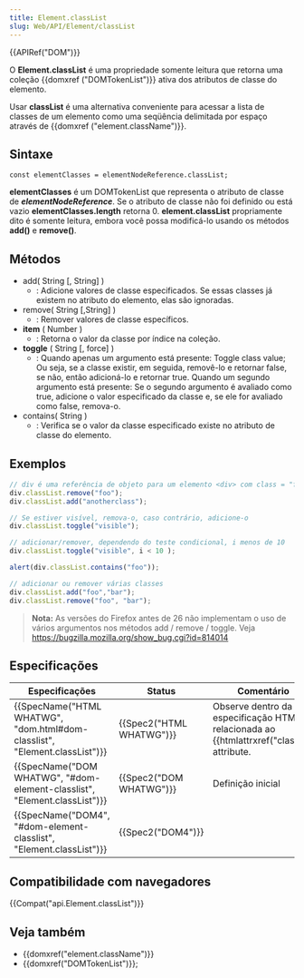 ```yaml
---
title: Element.classList
slug: Web/API/Element/classList
---
```


{{APIRef("DOM")}}

O **Element.classList** é uma propriedade somente leitura que retorna uma coleção {{domxref ("DOMTokenList")}} ativa dos atributos de classe do elemento.

Usar **classList** é uma alternativa conveniente para acessar a lista de classes de um elemento como uma seqüência delimitada por espaço através de {{domxref ("element.className")}}.

## Sintaxe

```
const elementClasses = elementNodeReference.classList;
```

**elementClasses** é um DOMTokenList que representa o atributo de classe de **_elementNodeReference_**. Se o atributo de classe não foi definido ou está vazio **elementClasses.length** retorna 0. **element.classList** propriamente dito é somente leitura, embora você possa modificá-lo usando os métodos **add()** e **remove()**.

## Métodos

- add( String \[, String] )
  - : Adicione valores de classe especificados. Se essas classes já existem no atributo do elemento, elas são ignoradas.
- remove( String \[,String] )
  - : Remover valores de classe específicos.
- **item** ( Number )
  - : Retorna o valor da classe por índice na coleção.
- **toggle** ( String \[, force] )
  - : Quando apenas um argumento está presente: Toggle class value; Ou seja, se a classe existir, em seguida, removê-lo e retornar false, se não, então adicioná-lo e retornar true.
    Quando um segundo argumento está presente: Se o segundo argumento é avaliado como true, adicione o valor especificado da classe e, se ele for avaliado como false, remova-o.
- contains( String )
  - : Verifica se o valor da classe especificado existe no atributo de classe do elemento.

## Exemplos

```js
// div é uma referência de objeto para um elemento <div> com class = "foo bar"
div.classList.remove("foo");
div.classList.add("anotherclass");

// Se estiver visível, remova-o, caso contrário, adicione-o
div.classList.toggle("visible");

// adicionar/remover, dependendo do teste condicional, i menos de 10
div.classList.toggle("visible", i < 10 );

alert(div.classList.contains("foo"));

// adicionar ou remover várias classes
div.classList.add("foo","bar");
div.classList.remove("foo", "bar");
```

> **Nota:** As versões do Firefox antes de 26 não implementam o uso de vários argumentos nos métodos add / remove / toggle. Veja <https://bugzilla.mozilla.org/show_bug.cgi?id=814014>

## Especificações

| Especificações                                                                                       | Status                           | Comentário                                                                                      |
| ---------------------------------------------------------------------------------------------------- | -------------------------------- | ----------------------------------------------------------------------------------------------- |
| {{SpecName("HTML WHATWG", "dom.html#dom-classlist", "Element.classList")}} | {{Spec2("HTML WHATWG")}} | Observe dentro da especificação HTML relacionada ao {{htmlattrxref("class")}} attribute. |
| {{SpecName("DOM WHATWG", "#dom-element-classlist", "Element.classList")}}     | {{Spec2("DOM WHATWG")}} | Definição inicial                                                                               |
| {{SpecName("DOM4", "#dom-element-classlist", "Element.classList")}}             | {{Spec2("DOM4")}}         |                                                                                                 |

## Compatibilidade com navegadores

{{Compat("api.Element.classList")}}

## Veja também

- {{domxref("element.className")}}
- {{domxref("DOMTokenList")}};
